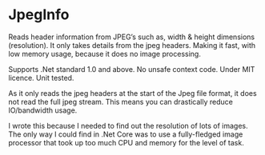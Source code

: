 # JpegInfo

Reads header information from JPEG’s such as, width & height dimensions (resolution). It only takes details from the jpeg headers. Making it fast, with low memory usage, because it does no image processing. 

Supports .Net standard 1.0 and above. No unsafe context code. Under MIT licence. Unit tested.

As it only reads the jpeg headers at the start of the Jpeg file format, it does not read the full jpeg stream. This means you can drastically reduce IO/bandwidth usage.

I wrote this because I needed to find out the resolution of lots of images. The only way I could find in .Net Core was to use a fully-fledged image processor that took up too much CPU and memory for the level of task.
